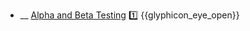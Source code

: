 * __ [Alpha and Beta Testing]({{baseUrl}}/testing/testingTypes/alphaBetaTesting) :one: <trigger for="pop:testing-alphaBetaTesting-preview">{{glyphicon_eye_open}}</trigger>

<popover id="pop:testing-alphaBetaTesting-preview" title="{{glyphicon_eye_open}} Alpha and Beta Testing" placement="right">
  <div slot="content">
    <include src=".\preview.md" />
  </div>
</popover>
